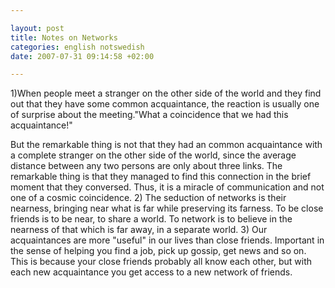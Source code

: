 ```yaml
--- 

layout: post
title: Notes on Networks 
categories: english notswedish
date: 2007-07-31 09:14:58 +02:00 

---
```


1)When people meet a stranger on the other side of the world and they find out that they have some common acquaintance, the reaction is usually one of surprise about the meeting."What a coincidence that we had this acquaintance!"

But the remarkable thing is not that they had an common acquaintance with a complete stranger on the other side of the world, since the average distance between any two persons are only about three links. The remarkable thing is that they managed to find this connection in the brief moment that they conversed. Thus, it is a miracle of communication and not one of a cosmic coincidence. 2) The seduction of networks is their nearness, bringing near what is far while preserving its farness. To be close friends is to be near, to share a world. To network is to believe in the nearness of that which is far away, in a separate world. 3) Our acquaintances are more "useful" in our lives than close friends. Important in the sense of helping you find a job, pick up gossip, get news and so on. This is because your close friends probably all know each other, but with each new acquaintance you get access to a new network of friends.



